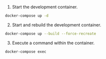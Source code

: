 1. Start the development container.

```bash
docker-compose up -d
```

2. Start and rebuild the development container.

```bash
docker-compose up --build --force-recreate
```

3. Execute a command within the container.

```bash
docker-compose exec 
```

